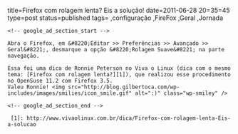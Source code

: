 title=Firefox com rolagem lenta? Eis a solução!
date=2011-06-28 20=35=45
type=post
status=published
tags=
,configuração
,FireFox
,Geral
,Jornada
~~~~~~
<!-- google_ad_section_start -->

Abra o Firefox, em &#8220;Editar >> Preferências >> Avançado >> Geral&#8221;, desmarque a opção &#8220;Rolagem Suave&#8221; na parte navegação.

Essa foi uma dica de Ronnie Peterson no Viva o Linux (dica com o mesmo tema: [Firefox com rolagem lenta?][1]), que realizou esse procedimento no OpenSuse 11.2 com Firefox 3.5.  
Valeu Ronnie! <img src="http://blog.gilbertoca.com/wp-includes/images/smilies/icon_smile.gif" alt=":)" class="wp-smiley" /> 

<!-- google_ad_section_end -->

 [1]: http://www.vivaolinux.com.br/dica/Firefox-com-rolagem-lenta-Eis-a-solucao